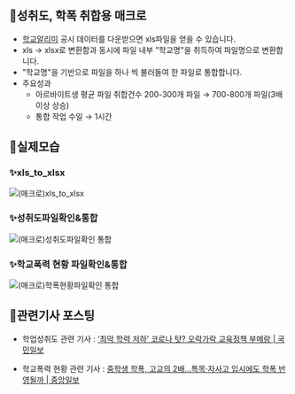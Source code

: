 ## 📌성취도, 학폭 취합용 매크로
- [학교알리미](https://www.schoolinfo.go.kr/Main.do) 공시 데이터를 다운받으면 xls파일을 얻을 수 있습니다.
- xls → xlsx로 변환함과 동시에 파일 내부 "학교명"을 취득하여 파일명으로 변환합니다.
- "학교명"을 기반으로 파일을 하나 씩 불러들여 한 파일로 통합합니다.
- 주요성과
    - 아르바이트생 평균 파일 취합건수 200-300개 파일 → 700-800개 파일(3배 이상 상승)
    - 통합 작업 수일 → 1시간

## 📌실제모습
### ✨xls_to_xlsx

![(매크로)xls_to_xlsx](https://github.com/NeatyNut/Excel_Macro/assets/89675001/58ea4e90-fb8e-413d-97ae-36192cf0b8b0)

### ✨성취도파일확인&통합

![(매크로)성취도파일확인 통합](https://github.com/NeatyNut/Excel_Macro/assets/89675001/f5d5c600-7274-4432-a2da-8a81ec84758e)

### ✨학교폭력 현황 파일확인&통합

![(매크로)학폭현황파일확인 통합](https://github.com/NeatyNut/Excel_Macro/assets/89675001/59b70506-33c7-4ffa-b85b-a49d72d65afd)

## 📌관련기사 포스팅
- 학업성취도 관련 기사 : [‘최악 학력 저하’ 코로나 탓? 오락가락 교육정책 부메랑 | 국민일보](https://www.kmib.co.kr/article/view.asp?arcid=0924195420&code=11131300&cp=nv)

- 학교폭력 현황 관련 기사 : [중학생 학폭, 고교의 2배…특목·자사고 입시에도 학폭 반영될까 | 중앙일보](https://www.joongang.co.kr/article/25154838#home)
